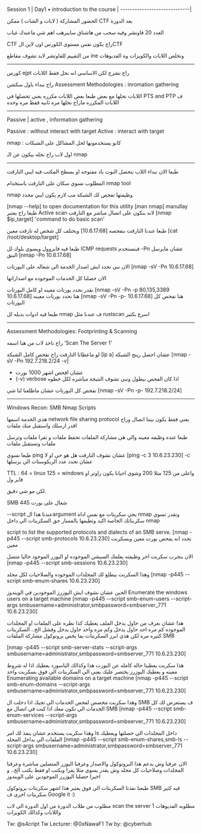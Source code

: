 Session 1                    |                                                                                  Day1
• introduction to the course |
-----------------------------|

الحضور
المشاركة ( لابات و الشات )
ممكن CTF بعد الدورة

العدد 20 فاوتشر
وفيه سحب من هاشتاق سايبرهب
اهم شي ماعندك غياب

CTF راح يكون نفس مستوى الكورس
اون لاين الCTF

من التقييم للفاوتشر
لابد تشوف مقاطع ine وتخلص اللابات والكويزات وة الفديوهات

-----------------------------------
كورس ejpt راح نشرح لكن الاساسي انه نحل فقط اللابات 

راح نبداء باول سكشن
Assessment Methodologies : inromation gathering

اللابات نحلها مع بعض
طبعا بعض اللابات مكرره يعني تحصلها في PTS and PTP 
ف اللابات المكرره ماراح نحلها مره ثانيه فقط مره وحده

------------------------------------
Passive | active , information gathering

Passive : without interact with target
Active : interact with target

nmap : كانو يستخدمونها لحل المشاكل على الشبكات

اول لاب راح نحله بيكون عن الـ nmap

------------------------------------
طبعا الان نبداء اللاب
بتحصل النوت باد مفتوحه او بسطح المكتب فيه ايبي التارقت

المطلوب نسوي سكان على التارقت 
باستخدام nmap tool

nmap
وظيفتها تفحص لك الشبكة مب لازم يكون ايبي محدد

[nmap --help] to open documentation for this utility
[man nmap] manullay
طبعا راح يعتبر
Active scan 
لانه بنكون على اتصال مباشر مع التارقت
[nmap $ip_target] 'command to do basic scan'

طبعا عندنا التارقت بنفحصه
[10.6.17.68] 
ويختلف كل شخص له تارقت معين
[cat /root/desktop/target]

طبعا فيه فايروول ويسوي بلوك لل ICMP requests
فبنستخدم -Pn عشان مايرسل البنق 
[nmap -Pn 10.6.17.68]

الان نبي نحدد ايش اصدار الخدمة الي شغاله على البورتات
[nmap -sV -Pn 10.6.17.68]

الان حصلنا كل الخدمات الموجوده مع اصداراتها

نقدر نحدد بورتات معينه او كامل البورتات
[nmap -sV -Pn -p 80,135,3389 10.6.17.68] هنا نحدد بورتات معينه
[nmap -sV -Pn -p- 10.6.17.68] هنا نفحص كل البورتات

طبعا فيه ادوات بديله لل nmap 
ف عندنا مثل rustscan اسرع بكثير

--------------------------------------------------------------
Assessment Methodologies: Footprinting & Scanning 

راح ناخذ لاب من هنا اسمه
'Scan The Server 1'

لو ماعطانا التارقت راح نفحص كامل الشبكة
[ip a] عشان احصل رينج الشبكة 
[nmap -sV -Pn 192.7.218.2/24 -v] 
- عشان افحص اشهر 1000 بورت
- (-v) verbose اذا كان الفحص بيطول وتبي تشوف النتيجة مباشره لكل خطوه

نفحص كل البورتات عشان ماطلعنا لنا شي
[nmap -sV -Pn -p- 192.7.218.2/24]

----------------------------------------------------------------
Windows Recon: SMB Nmap Scripts

هذي الخدمة اسمها
network file sharing protocol
يعني فقط يكون بيننا اتصال وراح اقدر ارسلك واستقبل منك ملفات

 طبعا عنده وظيفه معينه والي هي مشاركة الملفات
تحفظ ملفات و تقرا ملفات وترسل ملفات وتستقبل ملفات

طبعا نسوي ping
عشان نشوف التارقت هل هو حي او لا
[ping -c 3 10.6.23.230]
-c عشان تحدد عدد الريكوستات الي يرسلها

TTL :
64 = linux
125 =  windows
واعلى من 125 مثلا 200 وشوي احيانا يكون راوتر او فاير ول

لكن مو شي دقيق.


SMB 
شغال على بورت 445 

--script 
عندنا هذا الargument
يجي سكربتات مع نفس اداة nmap 
وتقدر تسوي سكربتاتك الخاصة اكيد وتظيفها بالمسار حق السكربتات الي داخل nmap

script to list the supported protocols and dialects of an SMB serve.
[nmap -p445 --script smb-protocols 10.6.23.230] نحدد انه يفحص بورت معين وبسكربت معين

الان بنجرب سكربت اخر
وظيفته يعلمك السيشن الموجوده او اليوزر الموجود حاليا متصل
[nmap -p445 --script smb-sessions 10.6.23.230]

وهذا السكربت بيطلع لك المجلدات الموجوده والصلاحيات لكل مجلد
[nmap -p445 --script smb-enum-shares 10.6.23.230]

الحين عشان نشوف ايش اليوزرز الموجودين في الويندوز
Enumerate the windows users on a target machine
[nmap -p445 --script smb-enum-users --script-args smbusername=administrator,smbpassword=smbserver_771 10.6.23.230]

هذا عشان نعرف من حاول يدخل الملف يعطيك كذا نظره على الملفات او المجلدات الموجوده كم مره احد حاول يدخل وكم مره واحد حاول يدخل وفشل الخ..
السكربتات كثيره مره لكن هذي ابرز السكربتات بما يخص بروتوكول مشاركة الملفات SMB

[nmap -p445 --script smb-server-stats --script-args smbusername=administrator,smbpassword=smbserver_771 10.6.23.230]

هذا سكربت يعطينا حاله كامله عن البورت هذا
وكذالك الباسورد يعطيك اذا له شروط معينه و يعطيك اليوزرز يختصر عليك يعني الي السكربتات الي فوق بسكربت واحد
Enumerating available domains on a target machine
[nmap -p445 --script smb-enum-domains --script-args smbusername=administrator,smbpassword=smbserver_771 10.6.23.230]

وهذا سكربت مخصص لفحص الخدمات الي تجيك اذا دخلت ال SMB
ف يستعرض لك كل الخدمات الي تكون معك اذا كنت في اتصال مع SMB
[nmap -p445 --script smb-enum-services --script-args smbusername=administrator,smbpassword=smbserver_771 10.6.23.230]

وهذا سكربت يستخدم عشان ينفذ لك امر ls
داخل المجلدات الي حصلتها ويعطيك الملفات الي بداخل المجلد
[nmap -p445 --script smb-enum-shares,smb-ls --script-args smbusername=administrator,smbpassword=smbserver_771 10.6.23.230]

الان عرفنا وش يدعم هذا البروتوكول والاصدار
وعرفنا اليوزر المتصلين مباشرة وعرفنا المجلدات وصلاحيات كل مجلد وش يقدر يسوي مثلا يقرا ويكتب او فقط يكتب الخ..
و اخيرا حصلنا اليوزرز الموجودين على الويندوز

طبعنا نفذنا السكربتات الي فوق يعتبر هذا اشهر سكربتات بروتوكول SMB
فيه كثير سكربتات اخرى ف Google it :)



مطلوب من طلاب الدورة
من اول الدورة الى لاب scan the server 1
مطلوبه الفديوهات واللابات وكذالك الكويزات

Tw: @s4cript
Tw Lecturer: @0xNawaF1
Tw by: @cyberhub
